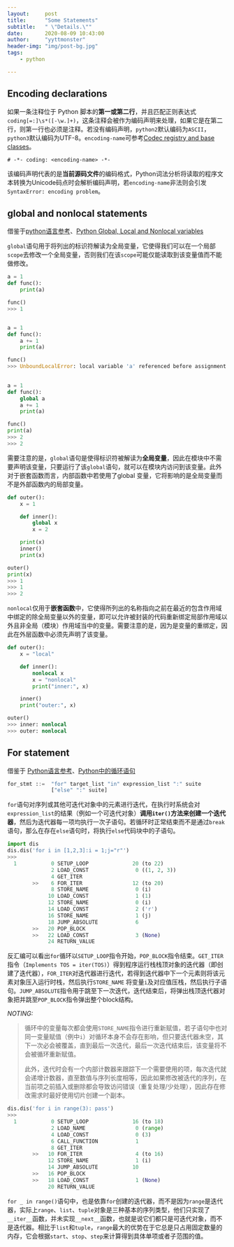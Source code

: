 ```yaml
---
layout:     post
title:      "Some Statements"
subtitle:   " \"Details.\""
date:       2020-08-09 10:43:00
author:     "yyttmonster"
header-img: "img/post-bg.jpg"
tags:
    - python

---
```


## Encoding declarations

如果一条注释位于 Python 脚本的**第一或第二行**，并且匹配正则表达式 `coding[=:]\s*([-\w.]+)`，这条注释会被作为编码声明来处理，如果它是在第二行，则第一行也必须是注释。若没有编码声明，`python2`默认编码为`ASCII`，`python3`默认编码为UTF-8。`encoding-name`可参考[Codec registry and base classes](https://docs.python.org/3/library/codecs.html)。

`# -*- coding: <encoding-name> -*-`

该编码声明代表的是**当前源码文件**的编码格式，Python词法分析将读取的程序文本转换为Unicode码点时会解析编码声明，若`encoding-name`非法则会引发`SyntaxError: encoding problem`。

## global and nonlocal statements

借鉴于[python语言参考](https://docs.python.org/zh-cn/3/reference/simple_stmts.html)、[Python Global, Local and Nonlocal variables](https://www.programiz.com/python-programming/global-local-nonlocal-variables)

`global`语句用于将列出的标识符解读为全局变量，它使得我们可以在一个局部`scope`去修改一个全局变量，否则我们在该`scope`可能仅能读取到该变量值而不能做修改。

```python
a = 1
def func():
    print(a)

func()
>>> 1


a = 1
def func():
    a += 1
    print(a)

func()
>>> UnboundLocalError: local variable 'a' referenced before assignment

    
a = 1
def func():
    global a
    a += 1
    print(a)

func()
print(a)
>>> 2
>>> 2
```

需要注意的是，`global`语句是使得标识符被解读为**全局变量**，因此在模块中不需要声明该变量，只要运行了该`global`语句，就可以在模块内访问到该变量。此外对于嵌套函数而言，内部函数中若使用了global 变量，它将影响的是全局变量而不是外部函数内的局部变量。

```python
def outer():
    x = 1

    def inner():
        global x
        x = 2

    print(x)
    inner()
    print(x)

outer()
print(x)
>>> 1
>>> 1
>>> 2
```

`nonlocal`仅用于**嵌套函数**中，它使得所列出的名称指向之前在最近的包含作用域中绑定的除全局变量以外的变量，即可以允许被封装的代码重新绑定局部作用域以外且非全局（模块）作用域当中的变量。需要注意的是，因为是变量的重绑定，因此在外层函数中必须先声明了该变量。

```python
def outer():
    x = "local"

    def inner():
        nonlocal x
        x = "nonlocal"
        print("inner:", x)

    inner()
    print("outer:", x)

outer()
>>> inner: nonlocal
>>> outer: nonlocal
```

## For statement

借鉴于 [Python语言参考](https://docs.python.org/zh-cn/3/reference/compound_stmts.html#the-for-statement)、[Python中的循环语句](https://github.com/Junnplus/blog/issues/27)

```python
for_stmt ::=  "for" target_list "in" expression_list ":" suite
              ["else" ":" suite]
```

`for`语句对序列或其他可迭代对象中的元素进行迭代，在执行时系统会对`expression_list`的结果（例如一个可迭代对象）**调用`iter()`方法来创建一个迭代器**，然后为迭代器每一项均执行一次子语句。若循环时正常结束而不是通过`break`语句，那么在存在`else`语句时，将执行`else`代码块中的子语句。

```python
import dis
dis.dis('for i in [1,2,3]:i = 1;j="r"')
>>>
  1           0 SETUP_LOOP              20 (to 22)
              2 LOAD_CONST               0 ((1, 2, 3))
              4 GET_ITER
        >>    6 FOR_ITER                12 (to 20)
              8 STORE_NAME               0 (i)
             10 LOAD_CONST               1 (1)
             12 STORE_NAME               0 (i)
             14 LOAD_CONST               2 ('r')
             16 STORE_NAME               1 (j)
             18 JUMP_ABSOLUTE            6
        >>   20 POP_BLOCK
        >>   22 LOAD_CONST               3 (None)
             24 RETURN_VALUE
```

反汇编可以看出`for`循环以`SETUP_LOOP`指令开始，`POP_BLOCK`指令结束。`GET_ITER`指令（`Implements TOS = iter(TOS)`）得到程序运行栈栈顶对象的迭代器（即创建了迭代器），`FOR_ITER`对迭代器进行迭代，若得到迭代器中下一个元素则将该元素对象压入运行时栈，然后执行`STORE_NAME` 将变量`i`及对应值压栈，然后执行子语句。`JUMP_ABSOLUTE`指令用于跳至下一次迭代，迭代结束后，将弹出栈顶迭代器对象把并跳至`POP_BLOCK`指令弹出整个block结构。

*NOTING:* 

>  循环中的变量每次都会使用`STORE_NAME`指令进行重新赋值，若子语句中也对同一变量赋值（例中`i`）对循环本身不会存在影响，但只要迭代器未空，其下一次必会被覆盖，直到最后一次迭代，最后一次迭代结束后，该变量将不会被循环重新赋值。
>
> 此外，迭代时会有一个内部计数器来跟踪下一个需要使用的项，每次迭代就会递增计数器，直至数值与序列长度相等，因此如果修改被迭代的序列，在当前项之前插入或删除都会导致访问错误（重复处理/少处理），因此存在修改需求时最好使用切片创建一个副本。

```python
dis.dis('for i in range(3): pass')
>>>
  1           0 SETUP_LOOP              16 (to 18)
              2 LOAD_NAME                0 (range)
              4 LOAD_CONST               0 (3)
              6 CALL_FUNCTION            1
              8 GET_ITER
        >>   10 FOR_ITER                 4 (to 16)
             12 STORE_NAME               1 (i)
             14 JUMP_ABSOLUTE           10
        >>   16 POP_BLOCK
        >>   18 LOAD_CONST               1 (None)
             20 RETURN_VALUE
```

`for _ in range()`语句中，也是依靠`for`创建的迭代器，而不是因为`range`是迭代器，实际上`range`、`list`、`tuple`对象是三种基本的序列类型，他们只实现了`__iter__`函数，并未实现`__next__`函数，也就是说它们都只是可迭代对象，而不是迭代器。相比于`list`和`tuple`，`range`最大的优势在于它总是只占用固定数量的内存，它会根据`start`、`stop`、`step`来计算得到具体单项或者子范围的值。